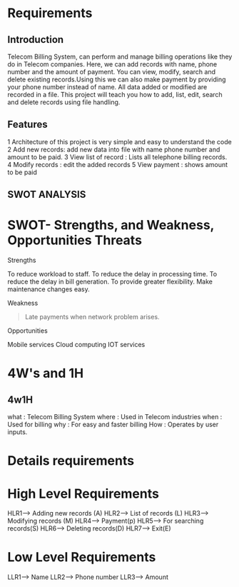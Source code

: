 # Requirements

## Introduction
Telecom Billing System, can perform and manage billing operations like they do in Telecom companies. Here, we can add records with name, phone number and the amount of payment. You can view, modify, search and delete existing records.Using this we can also make payment by providing your phone number instead of name. All data added or modified are recorded in a file. This project will teach you how to add, list, edit, search and delete records using file handling.

## Features
1 Architecture of this project is very simple and easy to understand the code
2 Add new records: add new data into file with name phone number and amount to be paid.
3 View list of record : Lists all telephone billing records.
4 Modify records : edit the added records
5 View payment : shows amount to be paid

## SWOT ANALYSIS
# SWOT- Strengths, and Weakness, Opportunities Threats
Strengths

 To reduce workload to staff.
 To reduce the delay in processing time.
 To reduce the delay in bill generation.
 To provide greater flexibility.
 Make maintenance changes easy.

Weakness
> Late payments when network problem arises.

Opportunities

Mobile services
Cloud computing
IOT services

# 4W's and 1H

## 4w1H

what : Telecom Billing System
where : Used in Telecom industries
when : Used for billing
why : For easy and faster billing
How : Operates by user inputs.

# Details requirements

# High Level Requirements

HLR1--> Adding new records (A)
HLR2--> List of records (L)
HLR3--> Modifying records (M)
HLR4--> Payment(p)
HLR5--> For searching records(S)
HLR6--> Deleting records(D)
HLR7--> Exit(E)

# Low Level Requirements

LLR1--> Name 
LLR2--> Phone number
LLR3--> Amount
